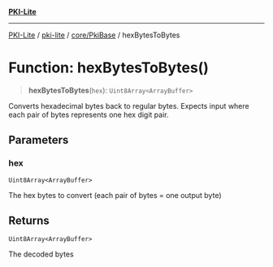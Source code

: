 [**PKI-Lite**](../../../../README.md)

---

[PKI-Lite](../../../../README.md) / [pki-lite](../../../README.md) / [core/PkiBase](../README.md) / hexBytesToBytes

# Function: hexBytesToBytes()

> **hexBytesToBytes**(`hex`): `Uint8Array<ArrayBuffer>`

Converts hexadecimal bytes back to regular bytes.
Expects input where each pair of bytes represents one hex digit pair.

## Parameters

### hex

`Uint8Array<ArrayBuffer>`

The hex bytes to convert (each pair of bytes = one output byte)

## Returns

`Uint8Array<ArrayBuffer>`

The decoded bytes
